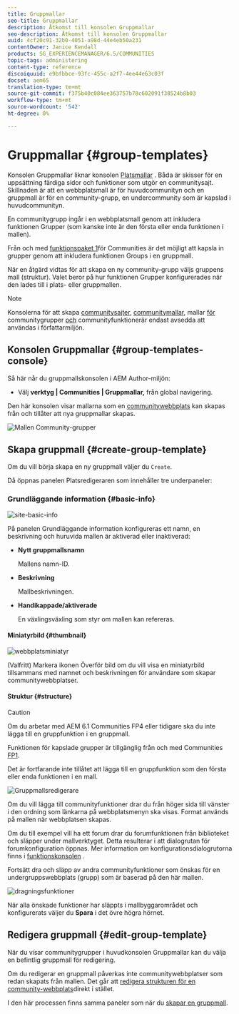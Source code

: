 ```yaml
---
title: Gruppmallar
seo-title: Gruppmallar
description: Åtkomst till konsolen Gruppmallar
seo-description: Åtkomst till konsolen Gruppmallar
uuid: 4cf20c91-32b0-4051-a98d-44e4eb50a231
contentOwner: Janice Kendall
products: SG_EXPERIENCEMANAGER/6.5/COMMUNITIES
topic-tags: administering
content-type: reference
discoiquuid: e9bfbbce-93fc-455c-a2f7-4ee44e63c03f
docset: aem65
translation-type: tm+mt
source-git-commit: f375b40c084ee363757b78c602091f38524b8b03
workflow-type: tm+mt
source-wordcount: '542'
ht-degree: 0%

---
```



# Gruppmallar {#group-templates}

Konsolen Gruppmallar liknar konsolen [Platsmallar](/help/communities/sites.md) . Båda är skisser för en uppsättning färdiga sidor och funktioner som utgör en communitysajt. Skillnaden är att en webbplatsmall är för huvudcommunityn och en gruppmall är för en community-grupp, en undercommunity som är kapslad i huvudcommunityn.

En communitygrupp ingår i en webbplatsmall genom att inkludera funktionen [](/help/communities/functions.md#groups-function) Grupper (som kanske inte är den första eller enda funktionen i mallen).

Från och med [funktionspaket 1](/help/communities/deploy-communities.md#latestfeaturepack)för Communities är det möjligt att kapsla in grupper genom att inkludera funktionen Groups i en gruppmall.

När en åtgärd vidtas för att skapa en ny community-grupp väljs gruppens mall (struktur). Valet beror på hur funktionen Grupper konfigurerades när den lades till i plats- eller gruppmallen.

>[!NOTE]
>
>Konsolerna för att skapa [communitysajter](/help/communities/sites-console.md), [communitymallar](/help/communities/sites.md), mallar [för](/help/communities/tools-groups.md) communitygrupper [och](/help/communities/functions.md) communityfunktionerär endast avsedda att användas i författarmiljön.

## Konsolen Gruppmallar {#group-templates-console}

Så här når du gruppmallskonsolen i AEM Author-miljön:

* Välj **verktyg | Communities | Gruppmallar,** från global navigering.

Den här konsolen visar mallarna som en [communitywebbplats](/help/communities/sites-console.md) kan skapas från och tillåter att nya gruppmallar skapas.

![Mallen Community-grupper](assets/groups-template.png)

## Skapa gruppmall {#create-group-template}

Om du vill börja skapa en ny gruppmall väljer du `Create`.

Då öppnas panelen Platsredigeraren som innehåller tre underpaneler:

### Grundläggande information {#basic-info}

![site-basic-info](assets/site-basic-info.png)

På panelen Grundläggande information konfigureras ett namn, en beskrivning och huruvida mallen är aktiverad eller inaktiverad:

* **Nytt gruppmallsnamn**

   Mallens namn-ID.

* **Beskrivning**

   Mallbeskrivningen.

* **Handikappade/aktiverade**

   En växlingsväxling som styr om mallen kan refereras.

#### Miniatyrbild {#thumbnail}

![webbplatsminiatyr](assets/site-thumbnail.png)

(Valfritt) Markera ikonen Överför bild om du vill visa en miniatyrbild tillsammans med namnet och beskrivningen för användare som skapar communitywebbplatser.

#### Struktur {#structure}

>[!CAUTION]
>
>Om du arbetar med AEM 6.1 Communities FP4 eller tidigare ska du inte lägga till en gruppfunktion i en gruppmall.
>
>Funktionen för kapslade grupper är tillgänglig från och med Communities [FP1](/help/communities/communities.md#latestfeaturepack).
>
>Det är fortfarande inte tillåtet att lägga till en gruppfunktion som den första eller enda funktionen i en mall.

![Gruppmallsredigerare](assets/template-editor.png)

Om du vill lägga till communityfunktioner drar du från höger sida till vänster i den ordning som länkarna på webbplatsmenyn ska visas. Format används på mallen när webbplatsen skapas.

Om du till exempel vill ha ett forum drar du forumfunktionen från biblioteket och släpper under mallverktyget. Detta resulterar i att dialogrutan för forumkonfiguration öppnas. Mer information om konfigurationsdialogrutorna finns i [funktionskonsolen](/help/communities/functions.md) .

Fortsätt dra och släpp av andra communityfunktioner som önskas för en undergruppswebbplats (grupp) som är baserad på den här mallen.

![dragningsfunktioner](assets/dragfunctions.png)

När alla önskade funktioner har släppts i mallbyggarområdet och konfigurerats väljer du **Spara** i det övre högra hörnet.

## Redigera gruppmall {#edit-group-template}

När du visar communitygrupper i huvudkonsolen [](#group-templates-console)Gruppmallar kan du välja en befintlig gruppmall för redigering.

Om du redigerar en gruppmall påverkas inte communitywebbplatser som redan skapats från mallen. Det går att [redigera strukturen för en community-webbplats](/help/communities/sites-console.md#modify-structure)direkt i stället.

I den här processen finns samma paneler som när du [skapar en gruppmall](#create-group-template).
